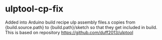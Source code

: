 # ulptool-cp-fix
Added into Arduino build recipe ulp assembly files.s copies from {build.source.path} to {build.path}/sketch so that they get included in build.  This is based on repository https://github.com/duff2013/ulptool
